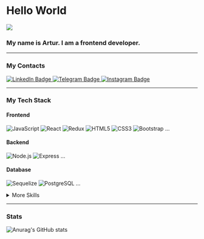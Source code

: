 # Hello World
![](https://komarev.com/ghpvc/?username=arturohanyan1)
### My name is Artur. I am a frontend developer.
***

### My Contacts
<div id="badges">
  <a href="https://www.linkedin.com/in/artur-ohanyan-987485160">
    <img src="https://img.shields.io/badge/-LinkedIn-000?&logo=LinkedIn" alt="LinkedIn Badge"/>
  </a>
  <a href="https://t.me/artur_ohanyan">
    <img src="https://img.shields.io/badge/-Telegram-000?&logo=Telegram" alt="Telegram Badge"/>
  </a>
  <a href="https://www.instagram.com/_artur_ohanyan/">
    <img src="https://img.shields.io/badge/-Instagram-000?&logo=Instagram" alt="Instagram Badge"/>
  </a>
</div>

***

### My Tech Stack

#### Frontend
![JavaScript](https://img.shields.io/badge/-JavaScript-000?&logo=JavaScript)
![React](https://img.shields.io/badge/-React-000?&logo=React)
![Redux](https://img.shields.io/badge/-Redux-000?&logo=Redux)
![HTML5](https://img.shields.io/badge/-HTML5-000?&logo=HTML5)
![CSS3](https://img.shields.io/badge/-CSS3-000?&logo=CSS3)
![Bootstrap](https://img.shields.io/badge/-Bootstrap-000?&logo=Bootstrap)
...
#### Backend
![Node.js](https://img.shields.io/badge/-Node.js-000?&logo=Node.js)
![Express](https://img.shields.io/badge/-Express-000?&logo=Express)
...
#### Database
![Sequelize](https://img.shields.io/badge/-Sequelize-000?&logo=Sequelize)
![PostgreSQL](https://img.shields.io/badge/-PostgreSQL-000?&logo=PostgreSQL)
...

<details>
<summary>More Skills</summary>

![JEST](https://img.shields.io/badge/-JEST-000?&logo=JEST)
![GitHub](https://img.shields.io/badge/-GitHub-000?&logo=GitHub)
![Visual Studio Code](https://img.shields.io/badge/-Visual%20Studio%20Code-000?&logo=Visual%20Studio%20Code)
![Slack](https://img.shields.io/badge/-Slack-000?&logo=Slack)
...
</details>

***

### Stats
![Anurag's GitHub stats](https://github-readme-stats.vercel.app/api?username=arturohanyan1&show_icons=true&theme=radical)
